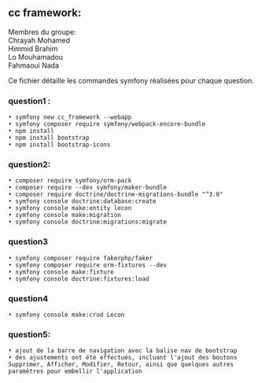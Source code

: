 ## cc framework:

Membres du groupe:  
Chrayah Mohamed  
Himmid Brahim  
Lo Mouhamadou  
Fahmaoui Nada

Ce fichier détaille les commandes symfony réalisées pour chaque question.

### question1 :

```
• symfony new cc_framework --webapp
• symfony composer require symfony/webpack-encore-bundle
• npm install
• npm install bootstrap
• npm install bootstrap-icons
```
### question2:
```
• composer require symfony/orm-pack
• composer require --dev symfony/maker-bundle
• composer require doctrine/doctrine-migrations-bundle "^3.0"
• symfony console doctrine:database:create
• symfony console make:entity lecon
• symfony console make:migration
• symfony console doctrine:migrations:migrate
```

### question3
```
• symfony composer require fakerphp/faker
• symfony composer require orm-fixtures --dev
• symfony console make:fixture
• symfony console doctrine:fixtures:load
```
### question4
```
• symfony console make:crud Lecon
```

### question5:
```
• ajout de la barre de navigation avec la balise nav de bootstrap
• des ajustements ont été effectués, incluant l'ajout des boutons Supprimer, Afficher, Modifier, Retour, ainsi que quelques autres paramètres pour embellir l'application
```